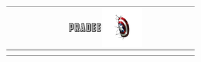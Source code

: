 <div align="center">
<table border="0" style="border: none; border-collapse: collapse; cellpadding: 0; cellspacing: 0;">
<tr>
<td align="right" width="55%">
<img src="./assets/images/fontbolt (5).png" alt="Pradeep" width="40%"/>
</td>
<td align="left" width="45%">
<img src="./assets/images/pngwing.com (6).png" alt="Right" width="50%" style="margin-left: -28px;"/>
</td>
</tr>
</table>
</div>

--- 